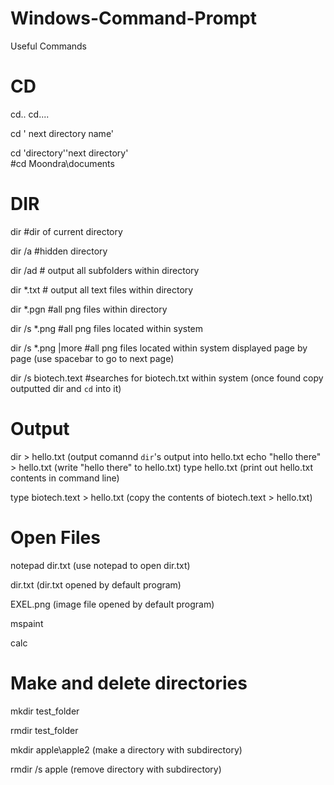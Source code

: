 # Windows-Command-Prompt
Useful Commands




# CD

cd..
cd..\..

cd ' next directory name'

cd 'directory'\'next directory'  
#cd Moondra\documents

# DIR

dir  #dir of current directory

dir  /a   #hidden directory

dir /ad  # output all subfolders within directory

dir  *.txt   # output all text files within directory

dir  *.pgn  #all png files within directory

dir /s *.png   #all png files located within system

dir /s *.png |more     #all png files located within system displayed page by page (use spacebar to go to next page)

dir /s biotech.text   #searches for biotech.txt within system
(once  found copy outputted dir and `cd` into it)



# Output


dir > hello.txt    (output comannd `dir`'s output into hello.txt
echo "hello there" > hello.txt (write "hello there" to hello.txt)
type hello.txt   (print out hello.txt contents in command line)

type biotech.text > hello.txt  (copy the contents of biotech.text > hello.txt)


# Open Files

notepad dir.txt (use notepad to open dir.txt)

dir.txt  (dir.txt opened by default program)

EXEL.png (image file opened by default program)

mspaint

calc


# Make and delete directories


mkdir   test_folder

rmdir   test_folder

mkdir  apple\apple2     (make a directory with subdirectory)

rmdir  /s apple   (remove directory with subdirectory)
